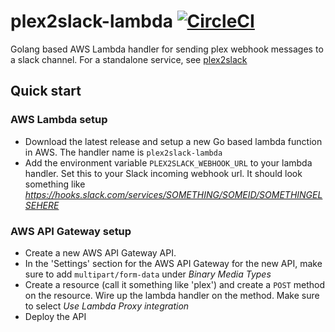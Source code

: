 # plex2slack-lambda [![CircleCI](https://circleci.com/gh/danesparza/plex2slack-lambda.svg?style=shield)](https://circleci.com/gh/danesparza/plex2slack-lambda)
Golang based AWS Lambda handler for sending plex webhook messages to a slack channel.  For a standalone service, see [plex2slack](https://github.com/danesparza/plex2slack)

## Quick start
### AWS Lambda setup
- Download the latest release and setup a new Go based lambda function in AWS.  The handler name is `plex2slack-lambda`
- Add the environment variable `PLEX2SLACK_WEBHOOK_URL` to your lambda handler.  Set this to your Slack incoming webhook url.  It should look something like *https://hooks.slack.com/services/SOMETHING/SOMEID/SOMETHINGELSEHERE*

### AWS API Gateway setup
- Create a new AWS API Gateway API.  
- In the 'Settings' section for the AWS API Gateway for the new API, make sure to add `multipart/form-data` under *Binary Media Types*
- Create a resource (call it something like 'plex') and create a `POST` method on the resource.  Wire up the lambda handler on the method.  Make sure to select *Use Lambda Proxy integration*
- Deploy the API
